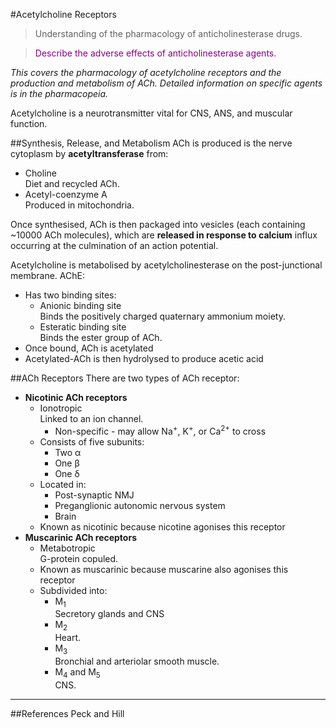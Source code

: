 #Acetylcholine Receptors
> Understanding of the pharmacology of anticholinesterase drugs.

<!--></!-->

> <p style="color:purple";>Describe the adverse effects of anticholinesterase agents.</p>

*This covers the pharmacology of acetylcholine receptors and the production and metabolism of ACh. Detailed information on specific agents is in the pharmacopeia.*

Acetylcholine is a neurotransmitter vital for CNS, ANS, and muscular function.

##Synthesis, Release, and Metabolism
ACh is produced is the nerve cytoplasm by **acetyltransferase** from:
* Choline  
Diet and recycled ACh.
* Acetyl-coenzyme A  
Produced in mitochondria.

Once synthesised, ACh is then packaged into vesicles (each containing ~10000 ACh molecules), which are **released in response to calcium** influx occurring at the culmination of an action potential.

Acetylcholine is metabolised by acetylcholinesterase on the post-junctional membrane. AChE:
* Has two binding sites:
    * Anionic binding site  
    Binds the positively charged quaternary ammonium moiety.
    * Esteratic binding site    
    Binds the ester group of ACh.
* Once bound, ACh is acetylated
* Acetylated-ACh is then hydrolysed to produce acetic acid



##ACh Receptors
There are two types of ACh receptor:
* **Nicotinic ACh receptors**
    * Ionotropic  
    Linked to an ion channel.
        * Non-specific - may allow Na<sup>+</sup>, K<sup>+</sup>, or Ca<sup>2+</sup> to cross
    * Consists of five subunits:
        * Two α
        * One β
        * One δ
    * Located in:
        * Post-synaptic NMJ
        * Preganglionic autonomic nervous system
        * Brain
    * Known as nicotinic because nicotine agonises this receptor
* **Muscarinic ACh receptors**  
    * Metabotropic  
    G-protein copuled.
    * Known as muscarinic because muscarine also agonises this receptor
    * Subdivided into:
        * M<sub>1</sub>  
        Secretory glands and CNS
        * M<sub>2</sub>  
        Heart.
        * M<sub>3</sub>  
        Bronchial and arteriolar smooth muscle.
        * M<sub>4</sub> and M<sub>5</sub>    
        CNS.


---
##References
Peck and Hill